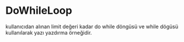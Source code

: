 # DoWhileLoop
kullanıcıdan alınan limit değeri kadar do while döngüsü ve while dögüsü kullanılarak yazı yazdırma örneğidir.
